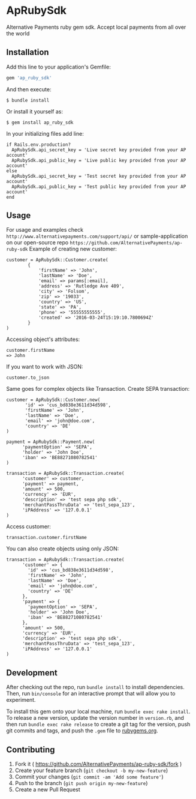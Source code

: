 # ApRubySdk

Alternative Payments ruby gem sdk. Accept local payments from all over the world

## Installation

Add this line to your application's Gemfile:

```ruby
gem 'ap_ruby_sdk'
```

And then execute:

    $ bundle install

Or install it yourself as:

    $ gem install ap_ruby_sdk

In your initializing files add line:

    if Rails.env.production?
      ApRubySdk.api_secret_key = 'Live secret key provided from your AP account'
      ApRubySdk.api_public_key = 'Live public key provided from your AP account'
    else
      ApRubySdk.api_secret_key = 'Test secret key provided from your AP account'
      ApRubySdk.api_public_key = 'Test public key provided from your AP account'
    end

## Usage

For usage and examples check `http://www.alternativepayments.com/support/api/` or sample-application on our open-source repo `https://github.com/AlternativePayments/ap-ruby-sdk`
Example of creating new customer:

    customer = ApRubySdk::Customer.create(
            {
                'firstName' => 'John',
                'lastName' => 'Doe',
                'email' => params[:email],
                'address' => 'Rutledge Ave 409',
                'city' => 'Folsom',
                'zip' => '19033',
                'country' => 'US',
                'state' => 'PA',
                'phone' => '55555555555',
                'created' => '2016-03-24T15:19:10.7800694Z'
            }
    )

Accessing object's attributes:

    customer.firstName
    => John

If you want to work with JSON:

    customer.to_json

Same goes for complex objects like Transaction.
Create SEPA transaction:

    customer = ApRubySdk::Customer.new(
           'id' => 'cus_bd838e3611d34d598',
           'firstName' => 'John',
           'lastName' => 'Doe',
           'email' => 'john@doe.com',
           'country' => 'DE'
    )

    payment = ApRubySdk::Payment.new(
          'paymentOption' => 'SEPA',
          'holder' => 'John Doe',
          'iban' => 'BE88271080782541'
    )

    transaction = ApRubySdk::Transaction.create(
          'customer' => customer,
          'payment' => payment,
          'amount' => 500,
          'currency' => 'EUR',
          'description' => 'test sepa php sdk',
          'merchantPassThruData' => 'test_sepa_123',
          'iPAddress' => '127.0.0.1'
    )

Access customer:

    transaction.customer.firstName

You can also create objects using only JSON:

    transaction = ApRubySdk::Transaction.create(
          'customer' => {
            'id' => 'cus_bd838e3611d34d598',
            'firstName' => 'John',
            'lastName' => 'Doe',
            'email' => 'john@doe.com',
            'country' => 'DE'
          },
          'payment' => {
            'paymentOption' => 'SEPA',
            'holder' => 'John Doe',
            'iban' => 'BE88271080782541'
          },
          'amount' => 500,
          'currency' => 'EUR',
          'description' => 'test sepa php sdk',
          'merchantPassThruData' => 'test_sepa_123',
          'iPAddress' => '127.0.0.1'
    )

## Development

After checking out the repo, run `bundle install` to install dependencies. Then, run `bin/console` for an interactive prompt that will allow you to experiment.

To install this gem onto your local machine, run `bundle exec rake install`. To release a new version, update the version number in `version.rb`, and then run `bundle exec rake release` to create a git tag for the version, push git commits and tags, and push the `.gem` file to [rubygems.org](https://rubygems.org).

## Contributing

1. Fork it ( https://github.com/AlternativePayments/ap-ruby-sdk/fork )
2. Create your feature branch (`git checkout -b my-new-feature`)
3. Commit your changes (`git commit -am 'Add some feature'`)
4. Push to the branch (`git push origin my-new-feature`)
5. Create a new Pull Request
